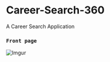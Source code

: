 # Career-Search-360
A Career Search Application


### `Front page`
![Imgur](https://imgur.com/wbAaHk7.jpg)
